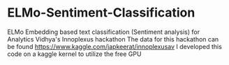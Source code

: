 # ELMo-Sentiment-Classification
ELMo Embedding based text classification (Sentiment analysis) for Analytics Vidhya's Innoplexus hackathon
The data for this hackathon can be found https://www.kaggle.com/japkeerat/innoplexusav
I developed this code on a kaggle kernel to utilize the free GPU
